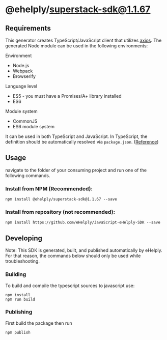 # @ehelply/superstack-sdk@1.1.67

## Requirements

This generator creates TypeScript/JavaScript client that utilizes [axios](https://github.com/axios/axios). The generated Node module can be used in the following environments:

Environment
* Node.js
* Webpack
* Browserify

Language level
* ES5 - you must have a Promises/A+ library installed
* ES6

Module system
* CommonJS
* ES6 module system

It can be used in both TypeScript and JavaScript. In TypeScript, the definition should be automatically resolved via `package.json`. ([Reference](http://www.typescriptlang.org/docs/handbook/typings-for-npm-packages.html))

## Usage

navigate to the folder of your consuming project and run one of the following commands.

### Install from NPM (Recommended):
```
npm install @ehelply/superstack-sdk@1.1.67 --save
```

### Install from repository (not recommended):
```
npm install https://github.com/eHelply/JavaScript-eHelply-SDK --save
```

## Developing

Note: This SDK is generated, built, and published automatically by eHelply. For that reason, the commands below should only be used while troubleshooting.

### Building

To build and compile the typescript sources to javascript use:
```
npm install
npm run build
```

### Publishing

First build the package then run
```
npm publish
```

